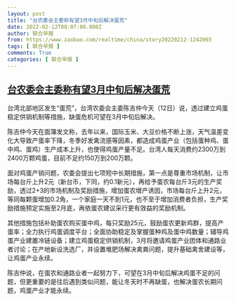 ```yaml
---
layout: post
title: "台农委会主委称有望3月中旬后解决蛋荒"
date: 2022-02-12T08:07:00.000Z
author: 联合早报
from: https://www.zaobao.com/realtime/china/story20220212-1242065
tags: [ 联合早报 ]
comments: True
categories: [ 联合早报 ]
---
```

<!--1644653220000-->
[台农委会主委称有望3月中旬后解决蛋荒](https://www.zaobao.com/realtime/china/story20220212-1242065)
------

<div>
<p>台湾北部地区发生“蛋荒”，台湾农委会主委陈吉仲今天（12日）说，透过建立鸡蛋稳定供销机制等措施，缺蛋危机可望在3月中旬后解决。</p><p>陈吉仲今天在面簿发文称，去年以来，国际玉米、大豆价格不断上涨，天气温差变化大导致产蛋率下降，冬季好发禽流感等因素，都造成鸡蛋产业（包括蛋种鸡、蛋中鸡、蛋鸡）生产成本上升，也使得鸡蛋产量不足。台湾人每天消费约2300万到2400万颗鸡蛋，目前不足约150万到200万颗。</p><p>面对鸡蛋产销问题，农委会提出七项短中长期措施，第一点是尊重市场机制，让市场每台斤上升2元（新台币，下同，约0.1新元），再给予蛋农每台斤3元的生产奖励，透过2+3的市场机制及奖励措施，增加蛋农增产诱因，市场每台斤上升2元，等同每颗蛋增加0.2角，一个家庭一天不到1元，也不至于增加消费者负担，生产奖励措施预定实施至2月底，再依蛋农建议采行更有效益的奖励机制。</p><section id="imu"><div id="dfp-ad-imu1">        </div></section><p>其他措施包括补助蛋农购买蛋中鸡，每只奖励25元，鼓励蛋农更新鸡群，提高产蛋率；全力执行鸡蛋调度平台；全面协助稳定及掌握蛋种鸡及蛋中鸡数量；辅导鸡蛋产业建置冷链设备；建立鸡蛋稳定供销机制，3月将邀请鸡蛋产业团体和通路业者讨论；在产地新设洗选厂，并设置堆肥场解决禽粪问题，提升基础禽舍建设等，让鸡蛋产业永续。</p><p>陈吉仲说，在蛋农和通路业者一起努力下，可望在3月中旬后解决鸡蛋不足的问题，但更重要的是往后遇到类似问题，能让冬天时不再缺蛋，也解决蛋农长期问题，鸡蛋产业才能永续。</p>      <div class="cx_paywall_placeholder" id="sph_cdp_40"></div>
</div>
